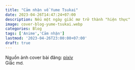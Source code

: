 ```yaml
---
title: "Cảm nhận về Yume Tsukai"
date: 2023-04-26T14:47:24+07:00
description: Nếu một ngày giấc mơ trở thành "hiện thực"
image: cover-blog-yume-tsukai.webp
categories: Blog
tags: ['Anime','Cảm nhận']
lastmod: '2023-04-26T23:00:00+07:00'
draft: true
---
```

Nguồn ảnh cover bài đăng: [pixiv](https://www.pixiv.net/en/artworks/27562327)   
Giấc mơ.
